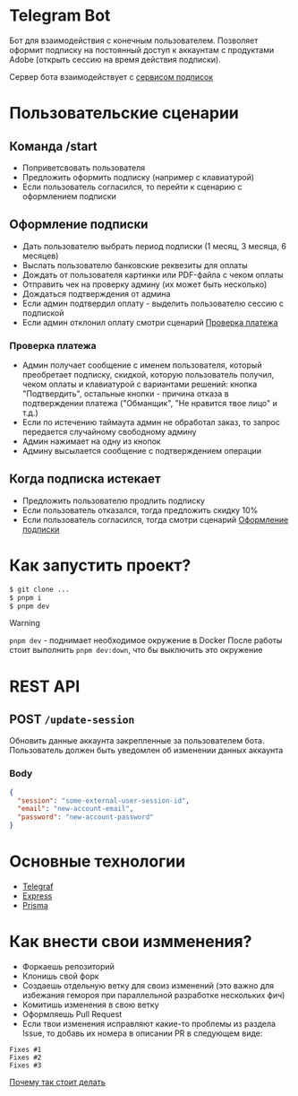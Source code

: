 # Telegram Bot

Бот для взаимодействия с конечным пользователем.
Позволяет оформит подписку на постоянный доступ
к аккаунтам с продуктами Adobe (открыть сессию на время действия подписки).

Сервер бота взаимодействует с
[сервисом подписок](https://github.com/Adobe-for-Alex/subscription-service)

# Пользовательские сценарии

## Команда /start

- Поприветсвовать пользователя
- Предложить оформить подписку (например с клавиатурой)
- Если пользователь согласился, то перейти к сценарию с оформлением подписки

## Оформление подписки

- Дать пользователю выбрать период подписки (1 месяц, 3 месяца, 6 месяцев)
- Выслать пользователю банковские реквезиты для оплаты
- Дождать от пользователя картинки или PDF-файла с чеком оплаты
- Отправить чек на проверку админу (их может быть несколько)
- Дождаться подтверждения от админа
- Если админ подтвердил оплату - выделить пользователю сессию с подпиской
- Если админ отклонил оплату смотри сценарий
[Проверка платежа](#проверка-платежа)

### Проверка платежа

- Админ получает сообщение с именем пользователя, который преобретает подписку,
скидкой, которую пользователь получил, чеком оплаты
и клавиатурой с вариантами решений: кнопка "Подтвердить",
остальные кнопки - причина отказа в подтверждении платежа
("Обманщик", "Не нравится твое лицо" и т.д.)
- Если по истечению таймаута админ не обработал заказ,
то запрос передается случайному свободному админу
- Админ нажимает на одну из кнопок
- Админу высылается сообщение с подтверждением операции

## Когда подписка истекает

- Предложить пользователю продлить подписку
- Если пользователь отказался, тогда предложить скидку 10%
- Если пользователь согласился, тогда смотри сценарий
[Оформление подписки](#офрмление-подписки)

# Как запустить проект?

```sh
$ git clone ...
$ pnpm i
$ pnpm dev
```

> [!WARNING]
> `pnpm dev` - поднимает необходимое окружение в Docker
> После работы стоит выполнить `pnpm dev:down`, что бы выключить это окружение

# REST API

## POST `/update-session`

Обновить данные аккаунта закрепленные за пользователем бота.
Пользователь должен быть уведомлен об изменении данных аккаунта

### Body

```json
{
  "session": "some-external-user-session-id",
  "email": "new-account-email",
  "password": "new-account-password"
}
```

# Основные технологии

- [Telegraf](https://www.npmjs.com/package/telegraf)
- [Express](https://www.npmjs.com/package/express)
- [Prisma](https://www.npmjs.com/package/prisma)

# Как внести свои измменения?

- Форкаешь репозиторий
- Клонишь свой форк
- Создаешь отдельную ветку для своиз изменений
(это важно для избежания гемороя при параллельной разработке нескольких фич)
- Комитишь изменения в свою ветку
- Оформляешь Pull Request
- Если твои изменения исправляют какие-то проблемы из раздела Issue,
то добавь их номера в описании PR в следующем виде:
```
Fixes #1
Fixes #2
Fixes #3
```
[Почему так стоит делать](https://docs.github.com/en/issues/tracking-your-work-with-issues/using-issues/linking-a-pull-request-to-an-issue)

